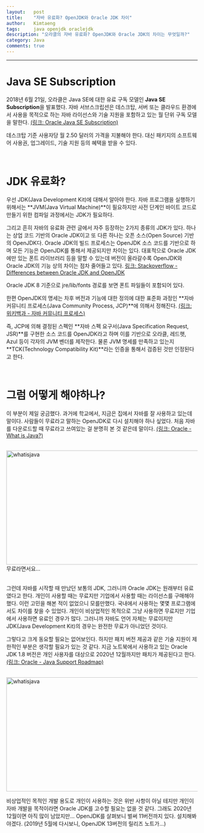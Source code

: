```yaml
---
layout:   post
title:    "자바 유료화? OpenJDK와 Oracle JDK 차이"
author:   Kimtaeng
tags: 	  java openjdk oraclejdk
description: "오라클의 자바 유료화? OpenJDK와 Oracle JDK의 차이는 무엇일까?"
category: Java
comments: true
---
```


<hr/>

# Java SE Subscription

2018년 6월 21일, 오라클은 Java SE에 대한 유료 구독 모델인 **Java SE Subscription**을 발표했다.
자바 서브스크립션은 데스크탑, 서버 또는 클라우드 환경에서 사용을 목적으로 하는 자바 라이선스와 기술 지원을
포함하고 있는 월 단위 구독 모델을 말한다.
<a href="https://www.oracle.com/technetwork/java/javaseproducts/overview/index.html" target="_blank" rel="nofollow">
(링크: Oracle Java SE Subscription)</a>

데스크탑 기준 사용자당 월 2.50 달러의 가격을 지불해야 한다. 대신 패키지의 소프트웨어 사용권, 업그레이드, 
기술 지원 등의 혜택을 받을 수 있다.

<br/>

# JDK 유료화?

우선 JDK(Java Development Kit)에 대해서 알아야 한다. 자바 프로그램을 실행하기 위해서는 **JVM(Java Virtual Machine)**이 필요하지만
사전 단계인 바이트 코드로 만들기 위한 컴파일 과정에서는 JDK가 필요하다.

그리고 흔히 자바의 유료화 관련 글에서 자주 등장하는 2가지 종류의 JDK가 있다. 하나는 상업 코드 기반의 Oracle JDK이고
또 다른 하나는 오픈 소스(Open Source) 기반의 OpenJDK다. Oracle JDK의 빌드 프로세스는 OpenJDK 소스 코드를 기반으로 하며
모든 기능은 OpenJDK를 통해서 제공되지만 차이는 있다. 대표적으로 Oracle JDK에만 있는 폰트 라이브러리 등을 말할 수 있는데
버전이 올라갈수록 OpenJDK와 Oracle JDK의 기능 상의 차이는 점차 줄어들고 있다.
<a href="https://stackoverflow.com/questions/22358071/differences-between-oracle-jdk-and-openjdk" target="_blank" rel="nofollow">
링크: Stackoverflow - Differences between Oracle JDK and OpenJDK</a>

<div class="post_caption">Oracle JDK 8 기준으로 jre/lib/fonts 경로를 보면 폰트 파일들이 포함되어 있다.</div> 

한편 OpenJDK의 명세는 차후 버전과 기능에 대한 정의에 대한 표준화 과정인 **자바 커뮤니티 프로세스(Java Community Process, JCP)**에 
의해서 정해진다.
<a href="https://ko.wikipedia.org/wiki/자바_커뮤니티_프로세스" target="_blank" rel="nofollow">
(링크: 위키백과 - 자바 커뮤니티 프로세스)</a>

즉, JCP에 의해 결정된 스펙인 **자바 스펙 요구서(Java Specification Request, JSR)**를 구현한 소스 코드를 OpenJDK라고 하며
이를 기반으로 오라클, 레드햇, Azul 등이 각자의 JVM 벤더를 제작한다. 물론 JVM 명세를 만족하고 있는지
**TCK(Technology Compatibility Kit)**라는 인증을 통해서 검증된 것만 인정된다고 한다.


<br/>

# 그럼 어떻게 해야하나?

이 부분이 제일 궁금했다. 과거에 학교에서, 지금은 집에서 자바를 잘 사용하고 있는데 말이다. 사람들이 무료라고 말하는
OpenJDK로 다시 설치해야 하나 싶었다. 처음 자바를 다운로드할 때 무료라고 쓰여있는 걸 분명히 본 것 같은데 말이다.
<a href="https://www.java.com/ko/download/faq/whatis_java.xml" target="_blank" rel="nofollow">
(링크: Oracle - What is Java?)</a>

<br/>

<img class="post_image" src="{{ site.baseurl }}/img/post/2019-02-24-openjdk-vs-oracle-jdk-1.png" width="650" height="300" alt="whatisjava"/>
<div class="post_caption">무료라면서요...</div>


<br/>

그런데 자바를 시작할 때 만났던 보통의 JDK, 그러니까 Oracle JDK는 원래부터 유료였다고 한다.
개인이 사용할 때는 무료지만 기업에서 사용할 때는 라이선스를 구매해야 했다. 이런 고민을 해본 적이 없었으니 모를만했다.
국내에서 사용하는 몇몇 프로그램에서도 차이를 찾을 수 있었다. 개인이 비상업적인 목적으로 그냥 사용하면 무료지만
기업에서 사용하면 유료인 경우가 많다. 그러니까 자바도 언어 자체는 무료이지만 JDK(Java Development Kit)의 경우는 완전한 무료가 아니었던 것이다.

그렇다고 크게 동요할 필요는 없어보인다. 하지만 패치 버전 제공과 같은 기술 지원이 제한적인 부분은 생각할 필요가 있는 것 같다.
지금 노트북에서 사용하고 있는 Oracle JDK 1.8 버전은 개인 사용자를 대상으로 2020년 12월까지만 패치가 제공된다고 한다. 
<a href="https://www.oracle.com/technetwork/java/java-se-support-roadmap.html" target="_blank" rel="nofollow">
(링크: Oracle - Java Support Roadmap)</a>

<br/>

<img class="post_image" src="{{ site.baseurl }}/img/post/2019-02-24-openjdk-vs-oracle-jdk-2.png" width="650" height="300" alt="whatisjava"/>


비상업적인 목적인 개발 용도로 개인이 사용하는 것은 위반 사항이 아닐 테지만 개인이 자바 개발을 목적이라면 Oracle JDK를
고수할 필요는 없을 것 같다. 그래도 2020년 12월이면 아직 많이 남았지만... OpenJDK를 살펴보니 벌써 11버전까지 있다. 설치해봐야겠다.
(2019년 5월에 다시보니, OpenJDK 13버전의 릴리즈 노트가...) 